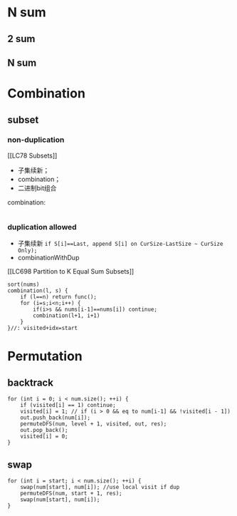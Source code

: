 # N sum
## 2 sum

## N sum

# Combination
## subset
### non-duplication
[[LC78 Subsets]]
- 子集续新；
- combination；
- 二进制bit组合

combination:
```

```
### duplication allowed
- 子集续新 `if S[i]==Last, append S[i] on CurSize-LastSize ~ CurSize Only);` 
- combinationWithDup


[[LC698 Partition to K Equal Sum Subsets]]
```
sort(nums)
combination(l, s) {
    if (l==n) return func();
    for (i=s;i<n;i++) {
        if(i>s && nums[i-1]==nums[i]) continue;
        combination(l+1, i+1)
    }
}//: visited+idx=start
```

# Permutation
## backtrack
```
for (int i = 0; i < num.size(); ++i) {
	if (visited[i] == 1) continue;
	visited[i] = 1; // if (i > 0 && eq to num[i-1] && !visited[i - 1])
	out.push_back(num[i]);
	permuteDFS(num, level + 1, visited, out, res);
	out.pop_back();
	visited[i] = 0;
}
```

## swap
```
for (int i = start; i < num.size(); ++i) {
	swap(num[start], num[i]); //use local visit if dup
	permuteDFS(num, start + 1, res);
	swap(num[start], num[i]);
}
```